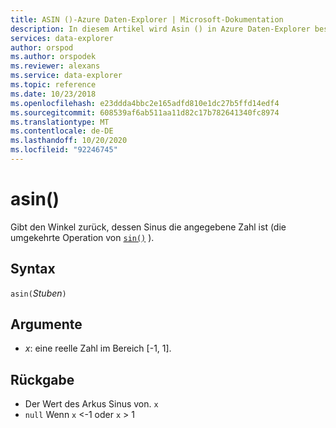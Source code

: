 ```yaml
---
title: ASIN ()-Azure Daten-Explorer | Microsoft-Dokumentation
description: In diesem Artikel wird Asin () in Azure Daten-Explorer beschrieben.
services: data-explorer
author: orspod
ms.author: orspodek
ms.reviewer: alexans
ms.service: data-explorer
ms.topic: reference
ms.date: 10/23/2018
ms.openlocfilehash: e23ddda4bbc2e165adfd810e1dc27b5ffd14edf4
ms.sourcegitcommit: 608539af6ab511aa11d82c17b782641340fc8974
ms.translationtype: MT
ms.contentlocale: de-DE
ms.lasthandoff: 10/20/2020
ms.locfileid: "92246745"
---
```

# <a name="asin"></a>asin()

Gibt den Winkel zurück, dessen Sinus die angegebene Zahl ist (die umgekehrte Operation von [`sin()`](sinfunction.md) ).

## <a name="syntax"></a>Syntax

`asin(`*Stuben*`)`

## <a name="arguments"></a>Argumente

* *x*: eine reelle Zahl im Bereich [-1, 1].

## <a name="returns"></a>Rückgabe

* Der Wert des Arkus Sinus von. `x`
* `null` Wenn `x` <-1 oder `x` > 1